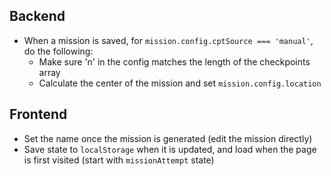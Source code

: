 ## Backend
- When a mission is saved, for `mission.config.cptSource === 'manual'`, do the following:
  - Make sure 'n' in the config matches the length of the checkpoints array
  - Calculate the center of the mission and set `mission.config.location`

## Frontend
- Set the name once the mission is generated (edit the mission directly)
- Save state to `localStorage` when it is updated, and load when the page is first visited (start with `missionAttempt` state)